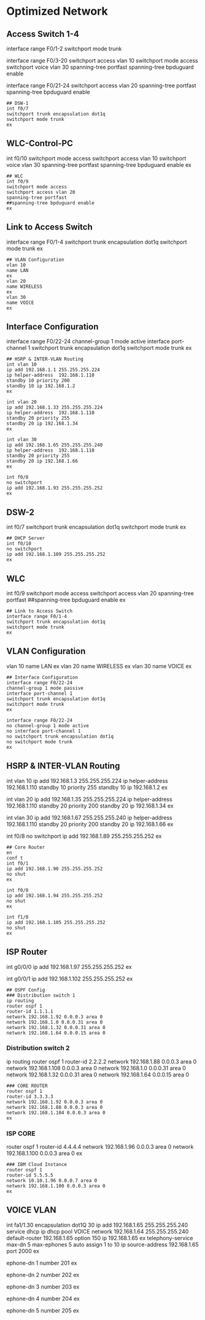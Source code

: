 # Optimized Network

## Access Switch 1-4
interface range F0/1-2
 switchport mode trunk

interface range F0/3-20
 switchport access vlan 10
 switchport mode access
 switchport voice vlan 30
 spanning-tree portfast
 spanning-tree bpduguard enable

interface range F0/21-24
 switchport access vlan 20
 spanning-tree portfast
 spanning-tree bpduguard enable
```
## DSW-1
int f0/7
switchport trunk encapsulation dot1q 
switchport mode trunk
ex
```
## WLC-Control-PC
int f0/10
switchport mode access
switchport access vlan 10
switchport voice vlan 30
spanning-tree portfast
spanning-tree bpduguard enable
ex
```
## WLC
int f0/9
switchport mode access
switchport access vlan 20
spanning-tree portfast
##spanning-tree bpduguard enable
ex
```
## Link to Access Switch
interface range F0/1-4
switchport trunk encapsulation dot1q 
switchport mode trunk
ex
```
## VLAN Configuration
vlan 10
name LAN
ex
vlan 20
name WIRELESS
ex
vlan 30
name VOICE
ex
```
## Interface Configuration
interface range F0/22-24
channel-group 1 mode active
interface port-channel 1
switchport trunk encapsulation dot1q 
switchport mode trunk
ex
```
## HSRP & INTER-VLAN Routing
int vlan 10
ip add 192.168.1.1 255.255.255.224
ip helper-address  192.168.1.110
standby 10 priority 200
standby 10 ip 192.168.1.2
ex

int vlan 20
ip add 192.168.1.33 255.255.255.224
ip helper-address  192.168.1.110
standby 20 priority 255
standby 20 ip 192.168.1.34
ex

int vlan 30
ip add 192.168.1.65 255.255.255.240
ip helper-address  192.168.1.110
standby 20 priority 255
standby 20 ip 192.168.1.66
ex

int f0/8
no switchport 
ip add 192.168.1.93 255.255.255.252
ex
```
## DSW-2
int f0/7
switchport trunk encapsulation dot1q 
switchport mode trunk
ex
```
## DHCP Server
int f0/10
no switchport 
ip add 192.168.1.109 255.255.255.252
ex
```
## WLC
int f0/9
switchport mode access
switchport access vlan 20
spanning-tree portfast
##spanning-tree bpduguard enable
ex
```
## Link to Access Switch
interface range F0/1-4
switchport trunk encapsulation dot1q 
switchport mode trunk
ex
```
## VLAN Configuration
vlan 10
name LAN
ex
vlan 20
name WIRELESS
ex
vlan 30
name VOICE
ex
```
## Interface Configuration
interface range F0/22-24
channel-group 1 mode passive
interface port-channel 1
switchport trunk encapsulation dot1q 
switchport mode trunk
ex

interface range F0/22-24
no channel-group 1 mode active
no interface port-channel 1
no switchport trunk encapsulation dot1q 
no switchport mode trunk
ex
```
## HSRP & INTER-VLAN Routing
int vlan 10
ip add 192.168.1.3 255.255.255.224
ip helper-address  192.168.1.110
standby 10 priority 255
standby 10 ip 192.168.1.2
ex

int vlan 20
ip add 192.168.1.35 255.255.255.224
ip helper-address  192.168.1.110
standby 20 priority 200
standby 20 ip 192.168.1.34
ex

int vlan 30
ip add 192.168.1.67 255.255.255.240
ip helper-address  192.168.1.110
standby 20 priority 200
standby 20 ip 192.168.1.66
ex

int f0/8
no switchport 
ip add 192.168.1.89 255.255.255.252
ex
```
## Core Router
en
conf t
int f0/1
ip add 192.168.1.90 255.255.255.252
no shut
ex

int f0/0
ip add 192.168.1.94 255.255.255.252
no shut
ex

int f1/0
ip add 192.168.1.105 255.255.255.252
no shut
ex
```
## ISP Router
int g0/0/0
ip add 192.168.1.97 255.255.255.252
ex

int g0/0/1
ip add 192.168.1.102 255.255.255.252
ex
```
## OSPF Config
### Distribution switch 1
ip routing
router ospf 1
router-id 1.1.1.1
network 192.168.1.92 0.0.0.3 area 0
network 192.168.1.0 0.0.0.31 area 0
network 192.168.1.32 0.0.0.31 area 0
network 192.168.1.64 0.0.0.15 area 0
```
### Distribution switch 2
ip routing
router ospf 1
router-id 2.2.2.2
network 192.168.1.88 0.0.0.3 area 0
network 192.168.1.108 0.0.0.3 area 0
network 192.168.1.0 0.0.0.31 area 0
network 192.168.1.32 0.0.0.31 area 0
network 192.168.1.64 0.0.0.15 area 0
```
### CORE ROUTER
router ospf 1
router-id 3.3.3.3
network 192.168.1.92 0.0.0.3 area 0
network 192.168.1.88 0.0.0.3 area 0
network 192.168.1.104 0.0.0.3 area 0
ex
```
### ISP CORE
router ospf 1
router-id 4.4.4.4
network 192.168.1.96 0.0.0.3 area 0
network 192.168.1.100 0.0.0.3 area 0
ex
```
### IBM Cloud Instance
router ospf 1
router-id 5.5.5.5
network 10.10.1.96 0.0.0.7 area 0
network 192.168.1.100 0.0.0.3 area 0
ex
```
## VOICE VLAN
int fa1/1.30
encapsulation dot1Q 30
ip add 192.168.1.65 255.255.255.240
service dhcp
ip dhcp pool VOICE
network 192.168.1.64 255.255.255.240
default-router 192.168.1.65
option 150 ip 192.168.1.65
ex
telephony-service
max-dn 5
max-ephones 5
auto assign 1 to 10
ip source-address 192.168.1.65 port 2000
ex

ephone-dn 1
number 201
ex

ephone-dn 2
number 202
ex

ephone-dn 3
number 203
ex

ephone-dn 4
number 204
ex

ephone-dn 5
number 205
ex
```
```
